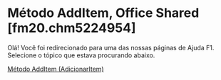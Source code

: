 
# Método AddItem, Office Shared [fm20.chm5224954]

Olá! Você foi redirecionado para uma das nossas páginas de Ajuda F1. Selecione o tópico que estava procurando abaixo.

[Método AddItem (AdicionarItem)](http://msdn.microsoft.com/library/cd8ce314-7ba2-5930-5747-4eb89c649630%28Office.15%29.aspx)
